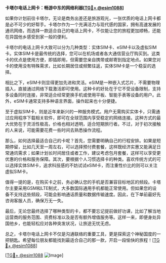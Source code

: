 **卡塔尔电话上网卡：畅游中东的网络利器[[TG💪+ @esim1088](https://t.me/s/esim1088)]**

如果你计划前往卡塔尔，无论是商务出差还是旅游观光，一张优质的电话上网卡都是必不可少的好帮手。卡塔尔作为一个充满活力与现代感的国家，拥有高速发展的通讯网络，而选择一款适合自己的电话上网卡，不仅能让您的旅程更加顺畅，还能在异国他乡感受到家一般的便利。

卡塔尔的电话上网卡大致可以分为几种类型：实体SIM卡、eSIM卡以及虚拟SIM卡。实体SIM卡是最传统的选择，您可以在机场或者各大通信营业厅购买到。这类卡的优点是使用方便，即插即用，但需要您亲自携带或邮寄到指定地点。如果您对卡的使用没有特殊需求，比如长期居住或频繁往返，实体SIM卡是一个稳妥的选择。

相比之下，eSIM卡则显得更加先进和灵活。eSIM是一种嵌入式芯片，不需要物理插入，直接通过网络下载激活即可使用。这种卡的好处在于它不受设备限制，支持多设备同时连接，非常适合经常更换手机或使用平板、智能手表等设备的用户。此外，eSIM卡通常支持多种语言界面，操作起来也十分便捷。

至于虚拟SIM卡，则是近年来新兴的一种服务模式。用户无需购买实体卡，只需通过应用程序下载相关软件，即可在全球范围内享受稳定的网络连接。这种方式的最大优势在于灵活性极高，价格也相对透明，适合短期旅行者。不过，对于初次接触的人来说，可能需要花费一些时间去熟悉操作流程。

那么，如何选择最适合自己的卡呢？首先，您需要明确自己的行程安排。如果是短期停留，比如几天至一周左右，可以选择预付费套餐，这样既经济实惠又能满足日常通讯需求；如果计划长时间居住或者工作，建议考虑包月套餐，这样可以享受更优惠的价格和服务保障。其次，要根据个人习惯选择卡的种类。喜欢传统方式的可以选择实体SIM卡，追求科技感的不妨试试eSIM卡，而注重性价比的则可以关注虚拟SIM卡。

值得一提的是，在购买卡之前，务必确认您的手机是否兼容目标地区的频段。卡塔尔主要采用GSM和LTE制式，大多数国际通用手机都能正常使用。但如果您的设备不支持这些频段，可能会影响通话质量和数据传输速度。因此，在下单前最好先咨询客服人员，确保万无一失。

最后，无论您最终选择了哪种类型的卡，都不要忘记提前做好功课，比如了解当地运营商的服务范围、资费标准以及是否有额外增值服务等。这样一来，即便身处异国他乡，也能轻松应对各种突发状况，让旅途无忧无虑。

总之，卡塔尔电话上网卡不仅是沟通联络的重要工具，更是探索这个神秘国度的一把钥匙。希望每位朋友都能找到最适合自己的那一款，开启一段愉快的旅程！[[TG💪+ @esim1088](https://t.me/s/esim1088)]

[[TG💪+ @esim1088](https://t.me/s/esim1088) ![Image](https://i.postimg.cc/4NQfJmqS/Snipaste-2025-05-13-00-14-12.png)]